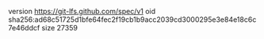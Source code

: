 version https://git-lfs.github.com/spec/v1
oid sha256:ad68c51725d1bfe64fec2f19cb1b9acc2039cd3000295e3e84e18c6c7e46ddcf
size 27359
